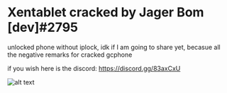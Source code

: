 # Xentablet cracked by Jager Bom [dev]#2795

unlocked phone without iplock, idk if I am going to share yet, becasue all the negative remarks for cracked gcphone

if you wish here is the discord: https://discord.gg/83axCxU


![alt text](https://i.imgur.com/Qo3EvTC.png "Xentablet cracked by Jager Bom [dev]#2795") 
